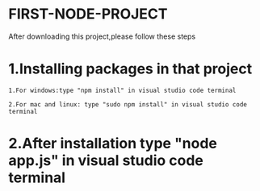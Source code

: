 # FIRST-NODE-PROJECT

After downloading this project,please follow  these steps

# 1.Installing packages in that project
    1.For windows:type "npm install" in visual studio code terminal
    
    2.For mac and linux: type "sudo npm install" in visual studio code terminal
    
# 2.After installation type "node app.js" in visual studio code terminal    
